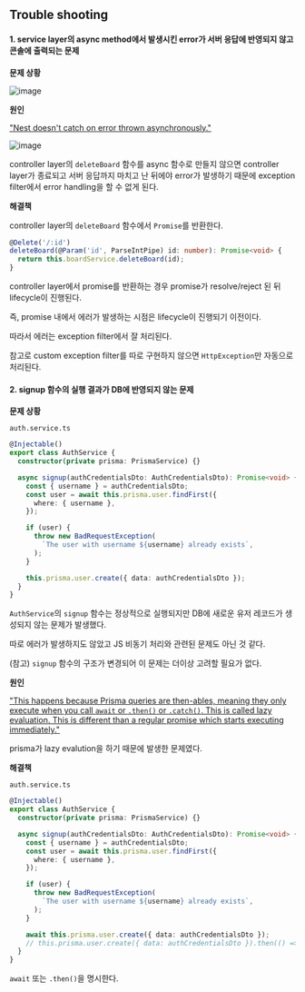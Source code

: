 ## Trouble shooting

#### 1. service layer의 async method에서 발생시킨 error가 서버 응답에 반영되지 않고 콘솔에 출력되는 문제

<b>문제 상황</b>

![image](https://user-images.githubusercontent.com/102232291/201486333-3c53772d-a839-428a-955c-d01159bcb7f0.png)

<b>원인</b>

<a href="https://github.com/nestjs/nest/issues/3484">"Nest doesn't catch on error thrown asynchronously."</a>

![image](https://user-images.githubusercontent.com/102232291/201486163-6e8bf2ff-16d8-4663-9006-31130c0e7a08.png)

controller layer의 `deleteBoard` 함수를 async 함수로 만들지 않으면 controller layer가 종료되고 서버 응답까지 마치고 난 뒤에야 error가 발생하기 때문에 exception filter에서 error handling을 할 수 없게 된다.

<b>해결책</b>

controller layer의 `deleteBoard` 함수에서 `Promise`를 반환한다.

```ts
@Delete('/:id')
deleteBoard(@Param('id', ParseIntPipe) id: number): Promise<void> {
  return this.boardService.deleteBoard(id);
}
```

controller layer에서 promise를 반환하는 경우 promise가 resolve/reject 된 뒤 lifecycle이 진행된다.

즉, promise 내에서 에러가 발생하는 시점은 lifecycle이 진행되기 이전이다.

따라서 에러는 exception filter에서 잘 처리된다.

참고로 custom exception filter를 따로 구현하지 않으면 `HttpException`만 자동으로 처리된다.

#### 2. signup 함수의 실행 결과가 DB에 반영되지 않는 문제

<b>문제 상황</b>

`auth.service.ts`

```ts
@Injectable()
export class AuthService {
  constructor(private prisma: PrismaService) {}

  async signup(authCredentialsDto: AuthCredentialsDto): Promise<void> {
    const { username } = authCredentialsDto;
    const user = await this.prisma.user.findFirst({
      where: { username },
    });

    if (user) {
      throw new BadRequestException(
        `The user with username ${username} already exists`,
      );
    }

    this.prisma.user.create({ data: authCredentialsDto });
  }
}
```

`AuthService`의 `signup` 함수는 정상적으로 실행되지만 DB에 새로운 유저 레코드가 생성되지 않는 문제가 발생했다.

따로 에러가 발생하지도 않았고 JS 비동기 처리와 관련된 문제도 아닌 것 같다.

(참고) `signup` 함수의 구조가 변경되어 이 문제는 더이상 고려할 필요가 없다.

<b>원인</b>

<a href="https://stackoverflow.com/questions/69452367/prisma-create-update-without-await">"This happens because Prisma queries are then-ables, meaning they only execute when you call `await` or `.then()` or `.catch()`. This is called lazy evaluation. This is different than a regular promise which starts executing immediately."</a>

prisma가 lazy evalution을 하기 때문에 발생한 문제였다.

<b>해결책</b>

`auth.service.ts`

```ts
@Injectable()
export class AuthService {
  constructor(private prisma: PrismaService) {}

  async signup(authCredentialsDto: AuthCredentialsDto): Promise<void> {
    const { username } = authCredentialsDto;
    const user = await this.prisma.user.findFirst({
      where: { username },
    });

    if (user) {
      throw new BadRequestException(
        `The user with username ${username} already exists`,
      );
    }

    await this.prisma.user.create({ data: authCredentialsDto });
    // this.prisma.user.create({ data: authCredentialsDto }).then(() => {})
  }
}
```

`await` 또는 `.then()`을 명시한다.
